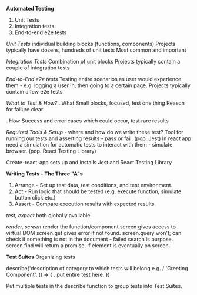 **Automated Testing**

1. Unit Tests
2. Integration tests
3. End-to-end e2e tests

_Unit Tests_
individual building blocks (functions, components)
Projects typically have dozens, hundreds of unit tests
Most common and important

_Integration Tests_
Combination of unit blocks
Projects typically contain a couple of integration tests

_End-to-End e2e tests_
Testing entire scenarios as user would experience them - e.g. logging a user in, then going to a certain page.
Projects typically contain a few e2e tests

_What to Test & How?_
. What
Small blocks, focused, test one thing
Reason for failure clear

. How
Success and error cases which could occur, test rare results

_Required Tools & Setup_ - where and how do we write these test?
Tool for running our tests and asserting results - pass or fail. (pop. Jest)
In react app need a simulation for automatic tests to interact with them - simulate browser. (pop. React Testing Library)

Create-react-app sets up and installs Jest and React Testing Library

**Writing Tests - The Three "A"s**

1. Arrange - Set up test data, test conditions, and test environment.
2. Act - Run logic that should be tested (e.g. execute function, simulate button click etc.)
3. Assert - Compare execution results with expected results.

_test, expect_
both globally available.

_render, screen_
render the function/component
screen gives access to virtual DOM
screen.get gives error if not found.
screen.query won't; can check if something is not in the document - failed search is purpose.
screen.find will return a promise, if element is eventually on screen.

**Test Suites**
Organizing tests

describe('description of category to which tests will belong e.g. <Greeting/> / 'Greeting Component', () => {
. put entire test here.
})

Put multiple tests in the describe function to group tests into Test Suites.
